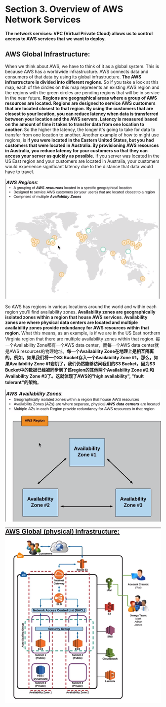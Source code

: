 # Section 3. Overview of AWS Network Services

**The network services: VPC \(Virtual Private Cloud\) allows us to control access to AWS services that we want to deploy.**

## AWS Global Infrastructure:

When we think about AWS, we have to think of it as a global system. This is because AWS has a worldwide infrastructure. AWS connects data and consumers of that data by using its global infrastructure. **The AWS infrastructure is divided into different regions.** So if you take a look at this map, each of the circles on this map represents an existing AWS region and the regions with the green circles are pending regions that will be in service in the near future. **Regions are geographical areas where a group of AWS resources are located. Regions are designed to service AWS customers that are located closest to that region.** **By using the customers that are closest to your location, you can reduce latency when data is transferred between your location and the AWS servers. Latency is  measured based on the amount of time it takes to transfer data from one location to another.** So the higher the latency, the longer it's going to take for data to transfer from one location to another. Another example of how to might use regions, is i**f you were located in the Eastern United States, but you had customers that were located in Australia. By provisioning AWS resources in Australia, you reduce latency for your customers so that they can access your server as quickly as possible.** If you server was located in the US East region and your customers are located in Australia, your customers would experience significant latency due to the distance that data would have to travel. 

![](../.gitbook/assets/image%20%288%29.png)

So AWS has regions in various locations around the world and within each region you'll find availability zones. **Availability zones are geographically isolated zones within a region that house AWS services**. **Availability zones are where physical data centers are located and multiple availability zones provide redundancy for AWS resources within that region.** What this means, as an example, is if we are in the US East northern Virginia region that there are multiple availability zones within that region. 每一个Availability Zone都有一个AWS data center，而每一个AWS data center就是AWS resources的物理地址。**每一个Availability Zone在地理上是相互隔离的。例如，如果我们将一个S3 Bucket存入一个Availability Zone \#1，那么，如果Availability Zone \#1宕机了，我们仍然能够访问我们的S3 Bucket，因为S3 Bucket中的数据已经被同步到了该region的其他两个Availability Zone \#2 和Availability Zone \#3了。这就体现了AWS的"high availability", "fault tolerant"的架构**。

![](../.gitbook/assets/image%20%2846%29.png)

![](../.gitbook/assets/image%20%28146%29.png)



